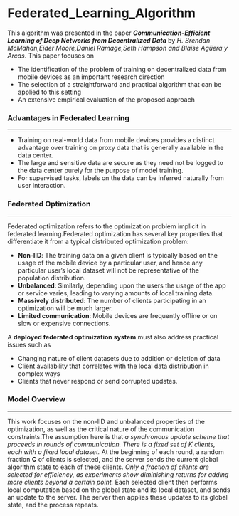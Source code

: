 # Federated_Learning_Algorithm

This algorithm was presented in the paper <b><i>Communication-Efficient Learning of Deep Networks from Decentralized Data </b></i> by <i>H. Brendan McMahan,Eider Moore,Daniel Ramage,Seth Hampson and Blaise Agüera y Arcas</i>. This paper focuses on<br>

- The identification of the problem of training on decentralized data from mobile devices as an important research direction
- The selection of a straightforward and practical algorithm that can be applied to this setting
- An extensive empirical evaluation of the proposed approach

### Advantages in Federated Learning
   ---
   - Training on real-world data from mobile devices provides a distinct advantage over training on proxy data that is generally available in the data center.
   - The large and sensitive data are secure as they need not be logged to the data center purely for the purpose of model training.
   - For supervised tasks, labels on the data can be inferred naturally from user interaction.
   
### Federated Optimization
   ---
   Federated optimization refers to the optimization problem implicit in federated learning.Federated optimization has several key properties that differentiate it from a typical distributed optimization problem:
   
   - **Non-IID**: The training data on a given client is typically based on the usage of the mobile device by a particular
user, and hence any particular user’s local dataset will not be representative of the population distribution.
   - **Unbalanced**: Similarly, depending upon the users the usage of the app or service varies, leading
to varying amounts of local training data.
   - **Massively distributed**: The number of clients participating in an optimization will be much larger.
   - **Limited communication**: Mobile devices are frequently offline or on slow or expensive connections.
   
  A **deployed federated optimization system** must also address practical issues such as
   - Changing nature of client datasets due to addition or deletion of data
   - Client availability that correlates with the local data distribution in complex ways
   - Clients that never respond or send corrupted updates.
   
 ### Model Overview
   ---
   This work focuses on the non-IID and unbalanced properties of the optimization, as well as the critical nature
of the communication constraints.The assumption here is that *a synchronous update scheme that proceeds in rounds of
communication. There is a fixed set of K clients, each with a fixed local dataset.* At the beginning of each round, a random fraction **C** of clients is selected, and the server sends the current global algorithm state to each of these
clients. *Only a fraction of clients are selected for efficiency, as experiments show diminishing returns for adding more clients beyond a certain point.* Each selected client then performs local computation based on the global state and its local dataset, and sends an update to the server. The server then applies these updates to its global state, and the process repeats.

